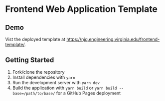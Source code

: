 # Frontend Web Application Template

## Demo

Vist the deployed template at https://njg.engineering.virginia.edu/frontend-template/.

## Getting Started

1. Fork/clone the repository
2. Install dependencies with `yarn`
3. Run the development server with `yarn dev`
4. Build the application with `yarn build` or `yarn build --base=/path/to/base/` for a GitHub Pages deployment
